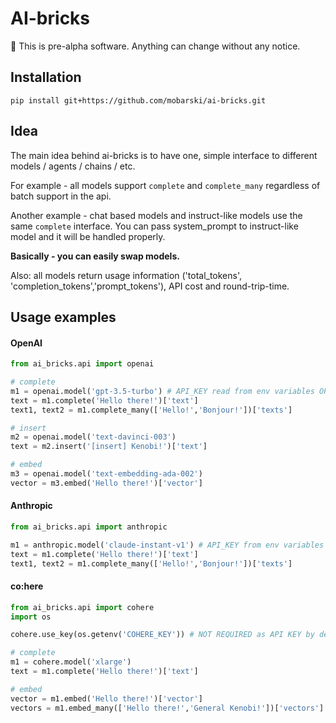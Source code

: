 # AI-bricks

🚧 This is pre-alpha software. Anything can change without any notice.

## Installation

`pip install git+https://github.com/mobarski/ai-bricks.git`

## Idea

The main idea behind ai-bricks is to have one, simple interface to different models / agents / chains / etc.

For example - all models support `complete` and `complete_many` regardless of batch support in the api.

Another example - chat based models and instruct-like models use the same `complete` interface. You can pass system_prompt to instruct-like model and it will be handled properly.

**Basically - you can easily swap models.**

Also: all models return usage information ('total_tokens', 'completion_tokens','prompt_tokens'), API cost and round-trip-time.

## Usage examples

#### OpenAI

```python
from ai_bricks.api import openai

# complete
m1 = openai.model('gpt-3.5-turbo') # API_KEY read from env variables OPENAI_KEY or OPENAI_API_KEY
text = m1.complete('Hello there!')['text']
text1, text2 = m1.complete_many(['Hello!','Bonjour!'])['texts']

# insert
m2 = openai.model('text-davinci-003')
text = m2.insert('[insert] Kenobi!')['text']

# embed
m3 = openai.model('text-embedding-ada-002')
vector = m3.embed('Hello there!')['vector']

```

#### Anthropic

```python
from ai_bricks.api import anthropic

m1 = anthropic.model('claude-instant-v1') # API_KEY from env variables ANTHROPIC_KEY or ANTHROPIC_API_KEY
text = m1.complete('Hello there!')['text']
text1, text2 = m1.complete_many(['Hello!','Bonjour!'])['texts']
```



#### co:here

```python
from ai_bricks.api import cohere
import os

cohere.use_key(os.getenv('COHERE_KEY')) # NOT REQUIRED as API KEY by default is read from env variables

# complete
m1 = cohere.model('xlarge')
text = m1.complete('Hello there!')['text']

# embed
vector = m1.embed('Hello there!')['vector']
vectors = m1.embed_many(['Hello there!','General Kenobi!'])['vectors']

```

